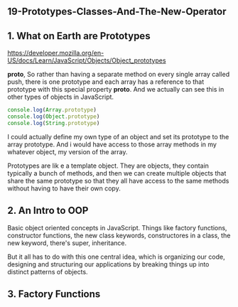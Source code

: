 ## 19-Prototypes-Classes-And-The-New-Operator

## 1. What on Earth are Prototypes

https://developer.mozilla.org/en-US/docs/Learn/JavaScript/Objects/Object_prototypes

**__proto__**, So rather than having a separate method on every single array called push, there is one prototype and each array has a reference to that prototype with this special property **__proto__**. And we actually can see this in other types of objects in JavaScript.

```javascript
console.log(Array.prototype)
console.log(Object.prototype)
console.log(String.prototype)
```

I could actually define my own type of an object and set its prototype to the array prototype. And i would have access to those array methods in my whatever object, my version of the array.

Prototypes are lik e a template object. They are objects, they contain typically a bunch of methods, and then we can create multiple objects that share the same prototype so that they all have access to the same methods without having to have their own copy.

## 2. An Intro to OOP

Basic object oriented concepts in JavaScript. Things like factory functions, constructor functions, the new class keywords, constructores in a class, the new keyword, there's super, inheritance.

But it all has to do with this one central idea, which is organizing our code, designing and structuring our applications by breaking things up into distinct patterns of objects.

## 3. Factory Functions